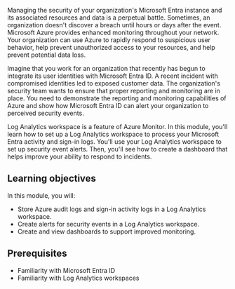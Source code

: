 Managing the security of your organization's Microsoft Entra instance and its associated resources and data is a perpetual battle. Sometimes, an organization doesn't discover a breach until hours or days after the event. Microsoft Azure provides enhanced monitoring throughout your network. Your organization can use Azure to rapidly respond to suspicious user behavior, help prevent unauthorized access to your resources, and help prevent potential data loss.

Imagine that you work for an organization that recently has begun to integrate its user identities with Microsoft Entra ID. A recent incident with compromised identities led to exposed customer data. The organization's security team wants to ensure that proper reporting and monitoring are in place. You need to demonstrate the reporting and monitoring capabilities of Azure and show how Microsoft Entra ID can alert your organization to perceived security events.

Log Analytics workspace is a feature of Azure Monitor. In this module, you'll learn how to set up a Log Analytics workspace to process your Microsoft Entra activity and sign-in logs. You'll use your Log Analytics workspace to set up security event alerts. Then, you'll see how to create a dashboard that helps improve your ability to respond to incidents.

## Learning objectives

In this module, you will:

- Store Azure audit logs and sign-in activity logs in a Log Analytics workspace.
- Create alerts for security events in a Log Analytics workspace.
- Create and view dashboards to support improved monitoring.

## Prerequisites

- Familiarity with Microsoft Entra ID
- Familiarity with Log Analytics workspaces
